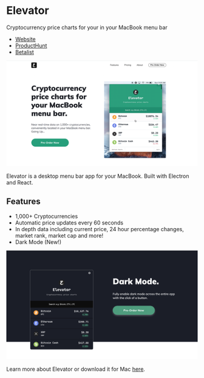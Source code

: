 # Elevator
Cryptocurrency price charts for your in your MacBook menu bar

- [Website](https://elevator.wtf)
- [ProductHunt](https://www.producthunt.com/posts/elevator-3)
- [Betalist](https://betalist.com/startups/elevator)

![Elevator App](https://github.com/zayneio/Elevator-App/blob/master/images/elevator-homepage.png?raw=true)

Elevator is a desktop menu bar app for your MacBook. Built with Electron and React. 

## Features
* 1,000+ Cryptocurrencies
* Automatic price updates every 60 seconds
* In depth data including current price, 24 hour percentage changes, market rank, market cap and more!
* Dark Mode (New!)

![Dark Mode](https://github.com/zayneio/Elevator-App/blob/master/images/dark-mode-display.png?raw=true)

Learn more about Elevator or download it for Mac [here](https://elevator.wtf).
